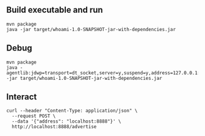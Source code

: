 ## Build executable and run

```
mvn package
java -jar target/whoami-1.0-SNAPSHOT-jar-with-dependencies.jar
```

## Debug

```
mvn package
java -agentlib:jdwp=transport=dt_socket,server=y,suspend=y,address=127.0.0.1:8000 -jar target/whoami-1.0-SNAPSHOT-jar-with-dependencies.jar
```

## Interact

```
curl --header "Content-Type: application/json" \
  --request POST \
  --data '{"address": "localhost:8888"}' \
  http://localhost:8888/advertise
  ```
